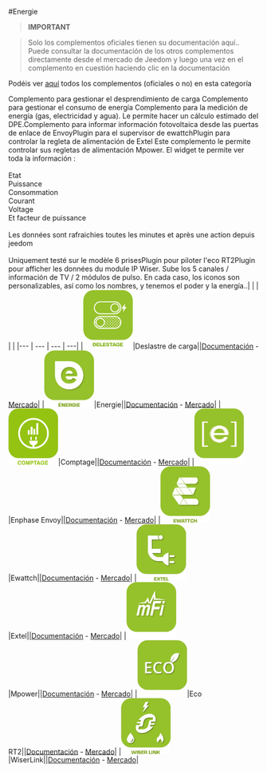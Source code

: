 
#Energie


>**IMPORTANT**

>Solo los complementos oficiales tienen su documentación aquí.. Puede consultar la documentación de los otros complementos directamente desde el mercado de Jeedom y luego una vez en el complemento en cuestión haciendo clic en la documentación


Podéis ver [aquí](https://market.jeedom.com/index.php?v=d&p=market&type=plugin&categorie=energy) todos los complementos (oficiales o no) en esta categoría

Complemento para gestionar el desprendimiento de carga Complemento para gestionar el consumo de energía Complemento para la medición de energía (gas, electricidad y agua). Le permite hacer un cálculo estimado del DPE.Complemento para informar información fotovoltaica desde las puertas de enlace de EnvoyPlugin para el supervisor de ewattchPlugin para controlar la regleta de alimentación de Extel Este complemento le permite controlar sus regletas de alimentación Mpower. El widget te permite ver toda la información :<br/><br/>Etat<br/>Puissance<br/>Consommation<br/>Courant<br/>Voltage<br/>Et facteur de puissance<br/><br/>Les données sont rafraichies toutes les minutes et après une action depuis jeedom<br/><br/>Uniquement testé sur le modèle 6 prisesPlugin pour piloter l'eco RT2Plugin pour afficher les données du module IP Wiser. Sube los 5 canales / información de TV / 2 módulos de pulso. En cada caso, los iconos son personalizables, así como los nombres, y tenemos el poder y la energía..| | | | |
|--- | --- | --- | ---|
|<img src="delestage/delestage_icon.png" width="100" />|Deslastre de carga||[Documentación](delestage/index.md) - [Mercado](https://market.jeedom.com/index.php?v=d&p=market_display&id=2616)|
|<img src="energy/energy_icon.png" width="100" />|Energie||[Documentación](energy/index.md) - [Mercado](https://market.jeedom.com/index.php?v=d&p=market_display&id=54)|
|<img src="energy2/energy2_icon.png" width="100" />|Comptage||[Documentación](energy2/index.md) - [Mercado](https://market.jeedom.com/index.php?v=d&p=market_display&id=3591)|
|<img src="envoy/envoy_icon.png" width="100" />|Enphase Envoy||[Documentación](envoy/index.md) - [Mercado](https://market.jeedom.com/index.php?v=d&p=market_display&id=3992)|
|<img src="ewattch/ewattch_icon.png" width="100" />|Ewattch||[Documentación](ewattch/index.md) - [Mercado](https://market.jeedom.com/index.php?v=d&p=market_display&id=1668)|
|<img src="extel/extel_icon.png" width="100" />|Extel||[Documentación](extel/index.md) - [Mercado](https://market.jeedom.com/index.php?v=d&p=market_display&id=2979)|
|<img src="mpower/mpower_icon.png" width="100" />|Mpower||[Documentación](mpower/index.md) - [Mercado](https://market.jeedom.com/index.php?v=d&p=market_display&id=2181)|
|<img src="rt2/rt2_icon.png" width="100" />|Eco RT2||[Documentación](rt2/index.md) - [Mercado](https://market.jeedom.com/index.php?v=d&p=market_display&id=2918)|
|<img src="wiserlink/wiserlink_icon.png" width="100" />|WiserLink||[Documentación](wiserlink/index.md) - [Mercado](https://market.jeedom.com/index.php?v=d&p=market_display&id=2938)|
